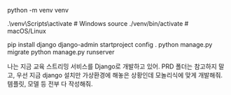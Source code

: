 python -m venv venv

.\venv\Scripts\activate  # Windows
source ./venv/bin/activate  # macOS/Linux

pip install django
django-admin startproject config .
python manage.py migrate
python manage.py runserver

나는 지금 교육 스트리밍 서비스를 Django로 개발하고 있어. PRD 폴더는 참고하지 말고, 우선 지금 django 설치만 가상환경에 해놓은 상황인데 모놀리식에 맞게 개발해줘. 템플릿, 모델 등 전부 다 작성해줘.